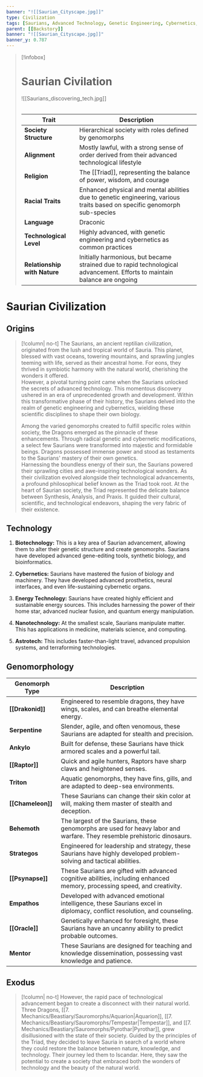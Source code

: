 ```yaml
---
banner: "![[Saurian_Cityscape.jpg]]"
type: Civilization
tags: [Saurians, Advanced Technology, Genetic Engineering, Cybernetics, Dragons, Iscandar]
parent: [[Backstory]]
banner: "![[Saurian_Cityscape.jpg]]"
banner_y: 0.787
---
```

> [!infobox]
> # Saurian Civilation
> ![[Saurians_discovering_tech.jpg]]
> ###### 
> | Trait                        | Description                                                                                                               |
> | ---------------------------- | ------------------------------------------------------------------------------------------------------------------------- |
> | **Society Structure**        | Hierarchical society with roles defined by genomorphs                                                                     |
> | **Alignment**                | Mostly lawful, with a strong sense of order derived from their advanced technological lifestyle                           |
> | **Religion**                 | The [[Triad]], representing the balance of power, wisdom, and courage                                                         |
> | **Racial Traits**            | Enhanced physical and mental abilities due to genetic engineering, various traits based on specific genomorph sub-species |
> | **Language**                 | Draconic                                                                                                                   |
> | **Technological Level**      | Highly advanced, with genetic engineering and cybernetics as common practices                                             |
> | **Relationship with Nature** | Initially harmonious, but became strained due to rapid technological advancement. Efforts to maintain balance are ongoing |
# Saurian Civilization
## Origins
>[!column| no-t]
>The Saurians, an ancient reptilian civilization, originated from the lush and tropical world of Sauria. This planet, blessed with vast oceans, towering mountains, and sprawling jungles teeming with life, served as their ancestral home. For eons, they thrived in symbiotic harmony with the natural world, cherishing the wonders it offered. 
><br>However, a pivotal turning point came when the Saurians unlocked the secrets of advanced technology. This momentous discovery ushered in an era of unprecedented growth and development. Within this transformative phase of their history, the Saurians delved into the realm of genetic engineering and cybernetics, wielding these scientific disciplines to shape their own biology.
>
>Among the varied genomorphs created to fulfill specific roles within society, the Dragons emerged as the pinnacle of these enhancements. Through radical genetic and cybernetic modifications, a select few Saurians were transformed into majestic and formidable beings. Dragons possessed immense power and stood as testaments to the Saurians' mastery of their own genetics.
><br>Harnessing the boundless energy of their sun, the Saurians powered their sprawling cities and awe-inspiring technological wonders. As their civilization evolved alongside their technological advancements, a profound philosophical belief known as the Triad took root. At the heart of Saurian society, the Triad represented the delicate balance between Synthesis, Analysis, and Praxis. It guided their cultural, scientific, and technological endeavors, shaping the very fabric of their existence.
## Technology 
1.  **Biotechnology:** This is a key area of Saurian advancement, allowing them to alter their genetic structure and create genomorphs. Saurians have developed advanced gene-editing tools, synthetic biology, and bioinformatics.
    
2.  **Cybernetics:** Saurians have mastered the fusion of biology and machinery. They have developed advanced prosthetics, neural interfaces, and even life-sustaining cybernetic organs.
    
3.  **Energy Technology:** Saurians have created highly efficient and sustainable energy sources. This includes harnessing the power of their home star, advanced nuclear fusion, and quantum energy manipulation.
    
4.  **Nanotechnology:** At the smallest scale, Saurians manipulate matter. This has applications in medicine, materials science, and computing.
    
5.  **Astrotech:** This includes faster-than-light travel, advanced propulsion systems, and terraforming technologies.
## Genomorphology
| Genomorph Type   | Description                                                                                                               |
|------------------|---------------------------------------------------------------------------------------------------------------------------|
| **[[Drakonid]]**     | Engineered to resemble dragons, they have wings, scales, and can breathe elemental energy.                                 |
| **Serpentine**   | Slender, agile, and often venomous, these Saurians are adapted for stealth and precision.                                  |
| **Ankylo**       | Built for defense, these Saurians have thick armored scales and a powerful tail.                                           |
| **[[Raptor]]**       | Quick and agile hunters, Raptors have sharp claws and heightened senses.                                                   |
| **Triton**       | Aquatic genomorphs, they have fins, gills, and are adapted to deep-sea environments.                                       |
| **[[Chameleon]]**    | These Saurians can change their skin color at will, making them master of stealth and deception.                           |
| **Behemoth**     | The largest of the Saurians, these genomorphs are used for heavy labor and warfare. They resemble prehistoric dinosaurs.  |
| **Strategos**    | Engineered for leadership and strategy, these Saurians have highly developed problem-solving and tactical abilities.      |
| **[[Psynapse]]**     | These Saurians are gifted with advanced cognitive abilities, including enhanced memory, processing speed, and creativity. |
| **Empathos**     | Developed with advanced emotional intelligence, these Saurians excel in diplomacy, conflict resolution, and counseling.   |
| **[[Oracle]]**       | Genetically enhanced for foresight, these Saurians have an uncanny ability to predict probable outcomes.                  |
| **Mentor**       | These Saurians are designed for teaching and knowledge dissemination, possessing vast knowledge and patience.            |

## Exodus
>[!column| no-t]
>However, the rapid pace of technological advancement began to create a disconnect with their natural world. Three Dragons, [[7. Mechanics/Beastiary/Sauromorphs/Aquarion|Aquarion]], [[7. Mechanics/Beastiary/Sauromorphs/Tempestar|Tempestar]], and [[7. Mechanics/Beastiary/Sauromorphs/Pyrothar|Pyrothar]], grew disillusioned with the state of their society. Guided by the principles of the Triad, they decided to leave Sauria in search of a world where they could restore the balance between nature, knowledge, and technology. Their journey led them to Iscandar. Here, they saw the potential to create a society that embraced both the wonders of technology and the beauty of the natural world. 




